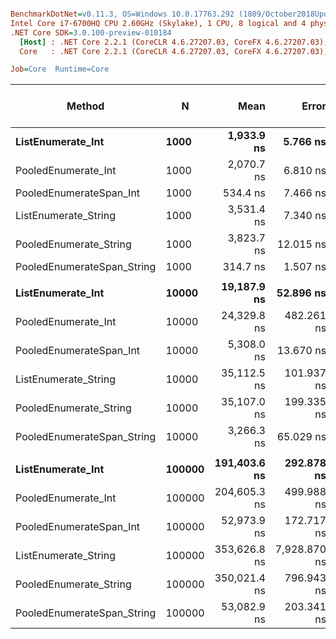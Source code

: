 ``` ini

BenchmarkDotNet=v0.11.3, OS=Windows 10.0.17763.292 (1809/October2018Update/Redstone5)
Intel Core i7-6700HQ CPU 2.60GHz (Skylake), 1 CPU, 8 logical and 4 physical cores
.NET Core SDK=3.0.100-preview-010184
  [Host] : .NET Core 2.2.1 (CoreCLR 4.6.27207.03, CoreFX 4.6.27207.03), 64bit RyuJIT
  Core   : .NET Core 2.2.1 (CoreCLR 4.6.27207.03, CoreFX 4.6.27207.03), 64bit RyuJIT

Job=Core  Runtime=Core  

```
|                     Method |      N |         Mean |        Error |       StdDev |       Median | Ratio | RatioSD | Gen 0/1k Op | Gen 1/1k Op | Gen 2/1k Op | Allocated Memory/Op |
|--------------------------- |------- |-------------:|-------------:|-------------:|-------------:|------:|--------:|------------:|------------:|------------:|--------------------:|
|          **ListEnumerate_Int** |   **1000** |   **1,933.9 ns** |     **5.766 ns** |     **5.394 ns** |   **1,932.5 ns** |  **1.00** |    **0.00** |           **-** |           **-** |           **-** |                   **-** |
|        PooledEnumerate_Int |   1000 |   2,070.7 ns |     6.810 ns |     6.370 ns |   2,071.3 ns |  1.07 |    0.00 |           - |           - |           - |                   - |
|    PooledEnumerateSpan_Int |   1000 |     534.4 ns |     7.466 ns |     6.984 ns |     536.4 ns |  0.28 |    0.00 |           - |           - |           - |                   - |
|       ListEnumerate_String |   1000 |   3,531.4 ns |     7.340 ns |     6.866 ns |   3,530.7 ns |  1.83 |    0.01 |           - |           - |           - |                   - |
|     PooledEnumerate_String |   1000 |   3,823.7 ns |    12.015 ns |    11.239 ns |   3,820.0 ns |  1.98 |    0.01 |           - |           - |           - |                   - |
| PooledEnumerateSpan_String |   1000 |     314.7 ns |     1.507 ns |     1.258 ns |     314.3 ns |  0.16 |    0.00 |           - |           - |           - |                   - |
|                            |        |              |              |              |              |       |         |             |             |             |                     |
|          **ListEnumerate_Int** |  **10000** |  **19,187.9 ns** |    **52.896 ns** |    **49.478 ns** |  **19,181.1 ns** |  **1.00** |    **0.00** |           **-** |           **-** |           **-** |                   **-** |
|        PooledEnumerate_Int |  10000 |  24,329.8 ns |   482.261 ns | 1,320.182 ns |  24,761.4 ns |  1.16 |    0.11 |           - |           - |           - |                   - |
|    PooledEnumerateSpan_Int |  10000 |   5,308.0 ns |    13.670 ns |    12.787 ns |   5,305.4 ns |  0.28 |    0.00 |           - |           - |           - |                   - |
|       ListEnumerate_String |  10000 |  35,112.5 ns |   101.937 ns |    90.365 ns |  35,135.3 ns |  1.83 |    0.01 |           - |           - |           - |                   - |
|     PooledEnumerate_String |  10000 |  35,107.0 ns |   199.335 ns |   186.458 ns |  35,055.0 ns |  1.83 |    0.01 |           - |           - |           - |                   - |
| PooledEnumerateSpan_String |  10000 |   3,266.3 ns |    65.029 ns |   157.052 ns |   3,245.5 ns |  0.18 |    0.01 |           - |           - |           - |                   - |
|                            |        |              |              |              |              |       |         |             |             |             |                     |
|          **ListEnumerate_Int** | **100000** | **191,403.6 ns** |   **292.878 ns** |   **259.628 ns** | **191,397.4 ns** |  **1.00** |    **0.00** |           **-** |           **-** |           **-** |                   **-** |
|        PooledEnumerate_Int | 100000 | 204,605.3 ns |   499.988 ns |   443.226 ns | 204,554.9 ns |  1.07 |    0.00 |           - |           - |           - |                   - |
|    PooledEnumerateSpan_Int | 100000 |  52,973.9 ns |   172.717 ns |   161.559 ns |  52,928.3 ns |  0.28 |    0.00 |           - |           - |           - |                   - |
|       ListEnumerate_String | 100000 | 353,626.8 ns | 7,928.870 ns | 7,416.670 ns | 350,993.7 ns |  1.85 |    0.04 |           - |           - |           - |                   - |
|     PooledEnumerate_String | 100000 | 350,021.4 ns |   796.943 ns |   665.484 ns | 350,173.3 ns |  1.83 |    0.00 |           - |           - |           - |                   - |
| PooledEnumerateSpan_String | 100000 |  53,082.9 ns |   203.341 ns |   190.205 ns |  53,006.5 ns |  0.28 |    0.00 |           - |           - |           - |                   - |
